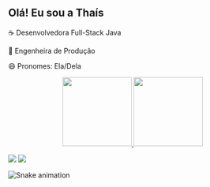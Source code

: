 ## Olá! Eu sou a Thaís
  
  
☕ Desenvolvedora Full-Stack Java 

👩 Engenheira de Produção

😄 Pronomes: Ela/Dela

<div align="center">
  <a href="https://github.com/tholivera">
  <img height="140em" src="https://github-readme-stats.vercel.app/api?username=tholivera&show_icons=true&theme=tokyonight&include_all_commits=true&count_private=true"/>
    
  <img height="140em" src="https://github-readme-stats.vercel.app/api/top-langs/?username=tholivera&layout=compact&langs_count=7&theme=tokyonight"/>
</div>
  
 <a href="https://www.linkedin.com/in/tha%C3%ADs-oliveira-2341a0147/" target="_blank"><img src="https://img.shields.io/badge/-LinkedIn-%230077B5?style=for-the-badge&logo=linkedin&logoColor=white" target="_blank"></a> 
   <a href = "mailto:emaildathaisoliveira.silva@gmail.com"><img src="https://img.shields.io/badge/-Gmail-%23333?style=for-the-badge&logo=gmail&logoColor=white" target="_blank"></a>
  
   ![Snake animation](https://github.com/tholivera/tholivera/blob/output/github-contribution-grid-snake.svg)
